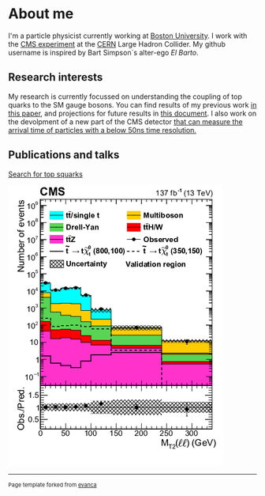 # About me

I'm a particle physicist currently working at [Boston University](https://www.bu.edu).
I work with the [CMS experiment](https://cms.cern) at the [CERN](https://home.cern) Large Hadron Collider.
My github username is inspired by Bart Simpson`s alter-ego *El Barto*.

## Research interests

My research is currently focussed on understanding the coupling of top quarks to the SM gauge bosons.
You can find results of my previous work [in this paper](https://arxiv.org/abs/1907.11270), and projections for future results in [this document](https://arxiv.org/abs/1902.04070).
I also work on the devolpment of a new part of the CMS detector [that can measure the arrival time of particles with a below 50ns time resolution.](https://cds.cern.ch/record/2667167)

## Publications and talks

[Search for top squarks](https://arxiv.org/abs/2008.05936)

<img src="images/stop2l_Run2.png?raw=true"/>


---
<p style="font-size:11px">Page template forked from <a href="https://github.com/evanca/quick-portfolio">evanca</a></p>
<!-- Remove above link if you don't want to attibute -->
